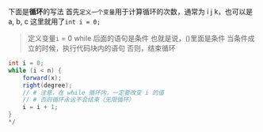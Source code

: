 下面是**循环**的写法
首先`定义一个变量`用于计算循环的次数，通常为 i j k，也可以是 a, b, c
这里就用了`int i = 0;`
>  定义变量`i` = 0
while 后面的语句是条件
> 也就是说，()里面是条件
当条件成立的时候，执行代码块内的语句
否则，结束循环
```java
int i = 0;
while (i < n) {
    forward(x);
    right(degree);
    // # 注意，在 while 循环内，一定要改变 i 的值
    // # 否则循环永远不会结束（无限循环）
    i = i + 1;
}
*/
```
